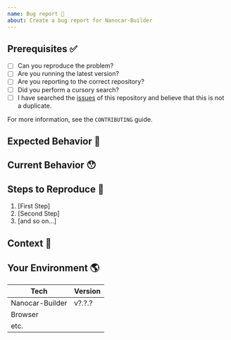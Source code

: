 ```yaml
---
name: Bug report 🐛
about: Create a bug report for Nanocar-Builder
---
```


<!-- Provide a general summary of the issue in the Title above -->

<!--
    Thank you very much for contributing to Nanocar-Builder by creating an issue! ❤️
    To avoid duplicate issues we ask you to check off the following list.
-->

## Prerequisites ✅

<!-- Checked checkbox should look like this: [x] -->

* [ ] Can you reproduce the problem?
* [ ] Are you running the latest version?
* [ ] Are you reporting to the correct repository?
* [ ] Did you perform a cursory search?
* [ ] I have searched the [issues](https://github.com/formulanano/nanocar-builder-web/issues) of this repository and believe that this is not a duplicate.

For more information, see the `CONTRIBUTING` guide.

## Expected Behavior 🤔

<!--
    Describe what should happen.
-->

## Current Behavior 😯

<!--
    Describe what happens instead of the expected behavior.
-->

## Steps to Reproduce 🐛

<!--
    Provide a link to a live example (you can use codesandbox.io) and an unambiguous set of steps to reproduce this bug.
    Include code to reproduce, if relevant (which it most likely is).

    This codesandbox.io template _may_ be a good starting point:
    https://codesandbox.io/s/github/mui-org/material-ui/tree/master/examples/create-react-app

    If YOU DO NOT take time to provide a codesandbox.io reproduction, should the COMMUNITY take time to help you?
-->

1. [First Step]
2. [Second Step]
3. [and so on...]

## Context 🔦

<!--
    What are you trying to accomplish? How has this issue affected you?
    Providing context helps us come up with a solution that is most useful in the real world.
-->

## Your Environment 🌎

<!--
    Include as many relevant details about the environment with which you experienced the bug.
-->

| Tech            | Version |
| --------------- | ------- |
| Nanocar-Builder | v?.?.?  |
| Browser         |         |
| etc.            |         |
